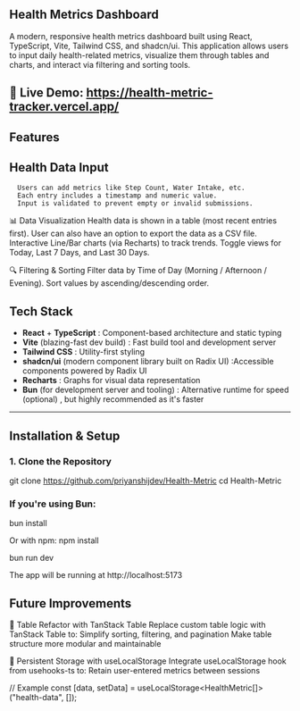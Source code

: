 ##  Health Metrics Dashboard

A modern, responsive health metrics dashboard built using React, TypeScript, Vite, Tailwind CSS, and shadcn/ui. This application allows users to input daily health-related metrics, visualize them through tables and charts, and interact via filtering and sorting tools.

🔗 Live Demo: https://health-metric-tracker.vercel.app/
---

## Features
 ## Health Data Input
      Users can add metrics like Step Count, Water Intake, etc.
      Each entry includes a timestamp and numeric value.
      Input is validated to prevent empty or invalid submissions.

📊 Data Visualization
    Health data is shown in a table (most recent entries first).
    User can also have an option to export the data as a CSV file.
    Interactive Line/Bar charts (via Recharts) to track trends.
    Toggle views for Today, Last 7 Days, and Last 30 Days.

🔍 Filtering & Sorting
    Filter data by Time of Day (Morning / Afternoon / Evening).
    Sort values by ascending/descending order.

##  Tech Stack

-  **React** + **TypeScript**  : Component-based architecture and static typing
-  **Vite** (blazing-fast dev build) : Fast build tool and development server
-  **Tailwind CSS**  : Utility-first styling
-  **shadcn/ui** (modern component library built on Radix UI)  :Accessible components powered by Radix UI
-  **Recharts**  : Graphs for visual data representation
-  **Bun** (for development server and tooling)  : Alternative runtime for speed (optional) , but highly recommended as it's faster 

---

##  Installation & Setup


### 1. Clone the Repository

git clone https://github.com/priyanshijdev/Health-Metric
cd Health-Metric

  ### If you're using Bun:

bun install

Or with npm:
npm install

bun run dev

The app will be running at http://localhost:5173


## Future Improvements

🔹 Table Refactor with TanStack Table
  Replace custom table logic with TanStack Table to:
  Simplify sorting, filtering, and pagination
  Make table structure more modular and maintainable

🔹 Persistent Storage with useLocalStorage
   Integrate useLocalStorage hook from usehooks-ts to:
   Retain user-entered metrics between sessions

// Example
const [data, setData] = useLocalStorage<HealthMetric[]>("health-data", []);

